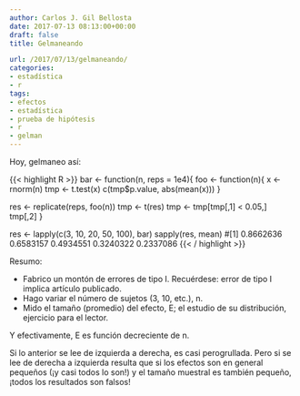 ```yaml
---
author: Carlos J. Gil Bellosta
date: 2017-07-13 08:13:00+00:00
draft: false
title: Gelmaneando

url: /2017/07/13/gelmaneando/
categories:
- estadística
- r
tags:
- efectos
- estadística
- prueba de hipótesis
- r
- gelman
---
```


Hoy, gelmaneo así:

{{< highlight R >}}
bar <- function(n, reps = 1e4){
  foo <- function(n){
    x <- rnorm(n)
    tmp <- t.test(x)
    c(tmp$p.value, abs(mean(x)))
  }

  res <- replicate(reps, foo(n))
  tmp <- t(res)
  tmp <- tmp[tmp[,1] < 0.05,]
  tmp[,2]
}

res <- lapply(c(3, 10, 20, 50, 100), bar)
sapply(res, mean)
#[1] 0.8662636 0.6583157 0.4934551 0.3240322 0.2337086
{{< / highlight >}}

Resumo:

* Fabrico un montón de errores de tipo I. Recuérdese: error de tipo I implica artículo publicado.
* Hago variar el número de sujetos (3, 10, etc.), n.
* Mido el tamaño (promedio) del efecto, E; el estudio de su distribución, ejercicio para el lector.

Y efectivamente, E es función decreciente de n.

Si lo anterior se lee de izquierda a derecha, es casi perogrullada. Pero si se lee de derecha a izquierda resulta que si los efectos son en general pequeños (¡y casi todos lo son!) y el tamaño muestral es también pequeño, ¡todos los resultados son falsos!